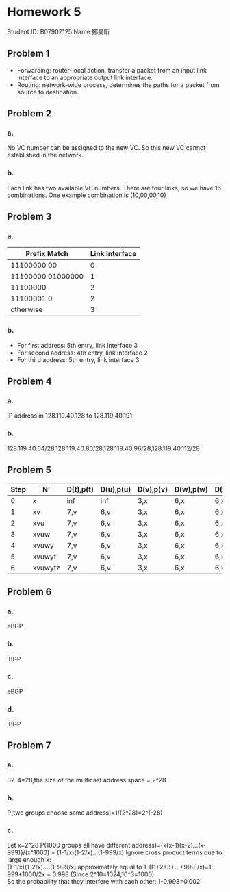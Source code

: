 # Homework 5
Student ID: B07902125 Name:鄭昊昕 
## Problem 1
* Forwarding: router-local action, transfer a packet from an input link interface to an appropriate output link interface.
* Routing: network-wide process, determines the paths for a packet from source to destination.
## Problem 2
### a.
No VC number can be assigned to the new VC. So this new VC cannot established in the network.
### b.
Each link has two available VC numbers. There are four links, so we have 16 combinations. One example combination is (10,00,00,10)
## Problem 3
### a.
|Prefix Match| Link Interface |
|---|---|
|11100000 00|0|
|11100000 01000000|1|
|11100000|2|
|11100001 0|2|
|otherwise|3|
### b.
* For first address: 5th entry, link interface 3
* For second address: 4th entry, link interface 2
* For third address: 5th entry, link interface 3
## Problem 4
### a.
IP address in 128.119.40.128 to 128.119.40.191
### b.
128.119.40.64/28,128.119.40.80/28,128.119.40.96/28,128.119.40.112/28
## Problem 5
| Step | N' | D(t),p(t) | D(u),p(u) | D(v),p(v) | D(w),p(w)|D(y),p(y)|D(z),p(z)|
|---|---|---|---|---|---|---|---|
|0|x|inf|inf|3,x|6,x|6,x|8,x|
|1|xv|7,v|6,v|3,x|6,x|6,x|8,x|
|2|xvu|7,v|6,v|3,x|6,x|6,x|8,x|
|3|xvuw|7,v|6,v|3,x|6,x|6,x|8,x|
|4|xvuwy|7,v|6,v|3,x|6,x|6,x|8,x|
|5|xvuwyt|7,v|6,v|3,x|6,x|6,x|8,x|
|6|xvuwytz|7,v|6,v|3,x|6,x|6,x|8,x|
## Problem 6
### a.
eBGP
### b.
iBGP
### c.
eBGP
### d.
iBGP
## Problem 7
### a.
32-4=28,the size of the multicast address space = 2^28
### b.
P(two groups choose same address)=1/(2^28)=2^(-28)
### c.
Let x=2^28
P(1000 groups all have different address)={x(x-1)(x-2)*...*(x-999)}/(x^1000) = (1-1/x)(1-2/x)...(1-999/x)
Ignore cross product terms due to large enough x: \
(1-1/x)(1-2/x)....(1-999/x) approximately equal to 1-((1+2+3+...+999)/x)=1-999*1000/2x = 0.998 (Since 2^10=1024,10^3=1000) \
So the probability that they interfere with each other: 1-0.998=0.002